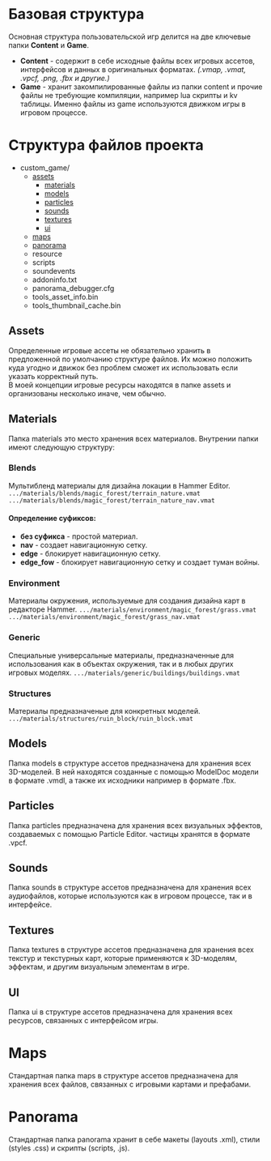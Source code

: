 # Базовая структура
Основная структура пользовательской игр делится на две ключевые папки **Сontent** и **Game**.
- **Content** - содержит в себе исходные файлы всех игровых ассетов, интерфейсов и данных в оригинальных форматах. *(.vmap, .vmat, .vpcf, .png, .fbx и другие.)*
- **Game** - хранит закомпилированные файлы из папки content и прочие файлы не требующие компиляции, например lua скрипты и kv таблицы. Именно файлы из game используются движком игры в игровом процессе.

# Структура файлов проекта
- custom_game/
  - [assets](#assets)
    - [materials](#materials)
    - [models](#models)
    - [particles](#particles)
    - [sounds](#sounds)
    - [textures](#textures)
    - [ui](#ui)
  - [maps](#maps)
  - [panorama](#panorama)
  - resource
  - scripts
  - soundevents
  - addoninfo.txt
  - panorama_debugger.cfg
  - tools_asset_info.bin
  - tools_thumbnail_cache.bin

## Assets
Определенные игровые ассеты не обязательно хранить в предложенной по умолчанию структуре файлов. Их можно положить куда угодно и движок без проблем сможет их использовать если указать корректный путь. <br>
В моей концепции игровые ресурсы находятся в папке assets и организованы несколько иначе, чем обычно.

## Materials
Папка materials это место хранения всех материалов. Внутрении папки имеют следующую структуру:

### Blends
Мультибленд материалы для дизайна локации в Hammer Editor.<br>
  `.../materials/blends/magic_forest/terrain_nature.vmat` <br>
  `.../materials/blends/magic_forest/terrain_nature_nav.vmat` <br>

#### Определение суфиксов:
- **без суфикса** - простой материал.
- **nav** - создает навигационную сетку.
- **edge** - блокирует навигационную сетку.
- **edge_fow** - блокирует навигационную сетку и создает туман войны.

### Environment
Материалы окружения, используемые для создания дизайна карт в редакторе Hammer.
  `.../materials/environment/magic_forest/grass.vmat` <br>
  `.../materials/environment/magic_forest/grass_nav.vmat` <br>

### Generic
Специальные универсальные материалы, предназначенные для использования как в объектах окружения, так и в любых других игровых моделях.
  `.../materials/generic/buildings/buildings.vmat` <br>

### Structures
Материалы предназначеные для конкретных моделей. <br>
  `.../materials/structures/ruin_block/ruin_block.vmat`

## Models
Папка models в структуре ассетов предназначена для хранения всех 3D-моделей. В ней находятся созданные с помощью ModelDoc модели в формате .vmdl, а также их исходники например в формате .fbx.

## Particles
Папка particles предназначена для хранения всех визуальных эффектов, создаваемых с помощью Particle Editor. частицы хранятся в формате .vpcf.

## Sounds
Папка sounds в структуре ассетов предназначена для хранения всех аудиофайлов, которые используются как в игровом процессе, так и в интерфейсе.

## Textures
Папка textures в структуре ассетов предназначена для хранения всех текстур и текстурных карт, которые применяются к 3D-моделям, эффектам, и другим визуальным элементам в игре.

## UI
Папка ui в структуре ассетов предназначена для хранения всех ресурсов, связанных с интерфейсом игры.

# Maps
Стандартная папка maps в структуре ассетов предназначена для хранения всех файлов, связанных с игровыми картами и префабами.

# Panorama
Стандартная папка panorama хранит в себе макеты (layouts .xml), стили (styles .css) и скрипты (scripts, .js).
